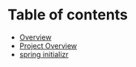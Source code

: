 # Table of contents

* [Overview](README.md)
* [Project Overview](project-overview.md)
* [spring initializr](spring-initializr.md)
